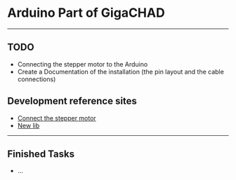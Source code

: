 # Arduino Part of GigaCHAD

---

## TODO

- Connecting the stepper motor to the Arduino
- Create a Documentation of the installation (the pin layout and the cable connections)

## Development reference sites

- [Connect the stepper motor](https://create.arduino.cc/projecthub/ingo-lohs/first-test-super-starterkit-from-elegoo-stepper-motor-5v-4b92dc)
- [New lib](https://github.com/MicroBahner/MobaTools)
---
## Finished Tasks

- ...